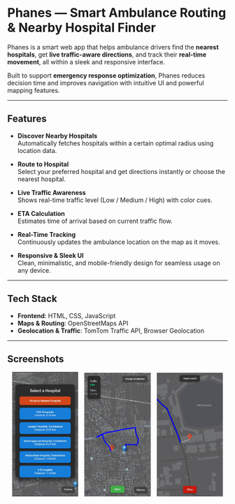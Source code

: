 # Phanes — Smart Ambulance Routing & Nearby Hospital Finder

Phanes is a smart web app that helps ambulance drivers find the **nearest hospitals**, get **live traffic-aware directions**, and track their **real-time movement**, all within a sleek and responsive interface.

Built to support **emergency response optimization**, Phanes reduces decision time and improves navigation with intuitive UI and powerful mapping features.

---

## Features

- **Discover Nearby Hospitals**  
  Automatically fetches hospitals within a certain optimal radius using location data.

-  **Route to Hospital**  
  Select your preferred hospital and get directions instantly or choose the nearest hospital.

-  **Live Traffic Awareness**  
  Shows real-time traffic level (Low / Medium / High) with color cues.

-  **ETA Calculation**  
  Estimates time of arrival based on current traffic flow.

-  **Real-Time Tracking**  
  Continuously updates the ambulance location on the map as it moves.

-  **Responsive & Sleek UI**  
  Clean, minimalistic, and mobile-friendly design for seamless usage on any device.

---

##  Tech Stack

- **Frontend**: HTML, CSS, JavaScript  
- **Maps & Routing**: OpenStreetMaps API  
- **Geolocation & Traffic**: TomTom Traffic API, Browser Geolocation

---

##  Screenshots

<div align="center">
  <img src="screenshots/nearbyhospitals.jpg" alt="Nearby Hospitals" width="30%" style="margin-right:10px;"/>
  <img src="screenshots/home.jpg" alt="Home" width="30%" style="margin-right:10px;"/>
  <img src="screenshots/routing.jpg" alt="Routing" width="30%"/>
</div>


